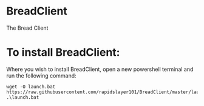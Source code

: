 # BreadClient
The Bread Client

# To install BreadClient:
Where you wish to install BreadClient, open a new powershell terminal and run the following command:
```
wget -O launch.bat https://raw.githubusercontent.com/rapidslayer101/BreadClient/master/launch.bat; .\launch.bat
```
